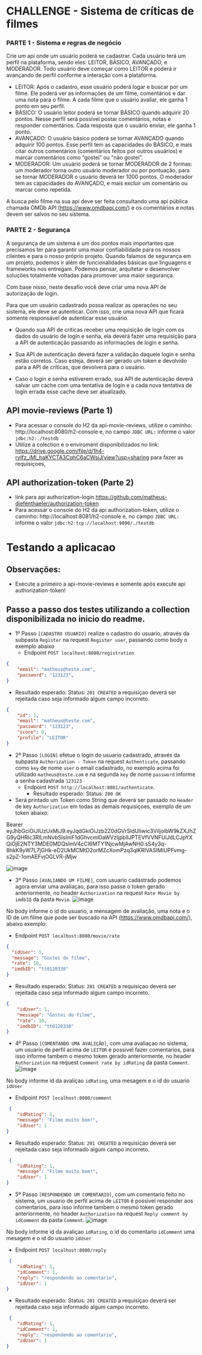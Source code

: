 # CHALLENGE - Sistema de críticas de filmes
### PARTE 1 - Sistema e regras de negócio
Crie um api onde um usuário poderá se cadastrar. Cada usuário terá um perfil na plataforma, sendo eles: LEITOR, BÁSICO, AVANÇADO, e MODERADOR. Todo usuário deve começar como LEITOR e poderá ir avançando de perfil conforme a interação com a plataforma.

- LEITOR: Após o cadastro, esse usuário poderá logar e buscar por um filme. Ele poderá ver as informações de um filme, comentários e dar uma nota para o filme. A cada filme que o usuário avaliar, ele ganha 1 ponto em seu perfil.
- BÁSICO: O usuário leitor poderá se tornar BÁSICO quando adquirir 20 pontos. Nesse perfil será possível postar comentários, notas e responder comentários. Cada resposta que o usuário enviar, ele ganha 1 ponto.
- AVANÇADO: O usuário básico poderá se tornar AVANÇADO quando adquirir 100 pontos. Esse perfil tem as capacidades do BÁSICO, e mais citar outros comentários (comentários feitos por outros usuários) e marcar comentários como “gostei” ou "não gostei”.
- MODERADOR: Um usuário poderá se tornar MODERADOR de 2 formas: um moderador torna outro usuário moderador ou por pontuação, para se tornar MODERADOR o usuário deverá ter 1000 pontos. O moderador tem as capacidades do AVANÇADO, e mais excluir um comentário ou marcar como repetida.

A busca pelo filme na sua api deve ser feita consultando uma api pública chamada OMDb API (https://www.omdbapi.com/) e os comentários e notas devem ser salvos no seu sistema.

### PARTE 2 - Segurança
A segurança de um sistema é um dos pontos mais importantes que precisamos ter para garantir uma maior confiabilidade para os nossos clientes e para o nosso próprio projeto. Quando falamos de segurança em um projeto, podemos ir além de funcionalidades básicas que linguagens e frameworks nos entregam. Podemos pensar, arquitetar e desenvolver soluções totalmente voltadas para promover uma maior segurança.

Com base nisso, neste desafio você deve criar uma nova API de autorização de login.

Para que um usuário cadastrado possa realizar as operações no seu sistema, ele deve se autenticar. Com isso, crie uma nova API que ficará somente responsável de autenticar esse usuário.

- Quando sua API de críticas receber uma requisição de login com os dados do usuário de login e senha, ela deverá fazer uma requisição para a API de autenticação passando as informações de login e senha.

- Sua API de autenticação deverá fazer a validação daquele login e senha estão corretos. Caso esteja, deverá ser gerado um token e devolvido para a API de críticas, que devolverá para o usuário.

- Caso o login e senha estiverem errado, sua API de autenticação deverá salvar um cache com uma tentativa de login e a cada nova tentativa de login errada esse cache deve ser atualizado.

## API movie-reviews (Parte 1)

- Para acessar o console do H2 da api-movie-reviews, utilize o caminho: http://localhost:8080/h2-console e, no campo `JDBC URL:` informe o valor `jdbc:h2:./testdb`
- Utilize a colection e o enviroment disponibilizados no link: https://drive.google.com/file/d/1h4-ryIfz_iMl_haKYCTA3CqhC6aCWsjJ/view?usp=sharing para fazer as requisiçoes, 
## API authorization-token (Parte 2)
- link para api authorization-login
https://github.com/matheus-diefenthaeler/authorization-token
- Para acessar o console do H2 da api authorization-token, utilize o caminho: http://localhost:8081/h2-console e, no campo `JDBC URL:` informe o valor `jdbc:h2:tcp://localhost:9090/./testdb`
# Testando a aplicacao
## Observações:
- Execute a primeiro a api-movie-reviews e somente após execute api authorization-token!

## Passo a passo dos testes utilizando a collection disponibilizada no inicio do readme.

- 1º Passo `[CADASTRO USUARIO]` realize o cadastro do usuario, através da subpasta `Register` na request `Register user`, passando como body o exemplo abaixo
  * Endpoint `POST localhost:8080/registration` 
```JSON
{
    "email": "matheus@teste.com",
    "password": "123123",
}
```

- Resultado esperado: Status: `201 CREATED` a requisiçao deverá ser rejeitada caso seja informado algum campo incorreto.
```JSON
{
    "id": 1,
    "email": "matheus@teste.com",
    "password": "123123",
    "score": 0,
    "profile": "LEITOR"
}
```

- 2º Passo `[LOGIN]` efetue o login do usuario cadastrado, através da subpasta `Authorization - Token` na request `Authenticate`, passando como `key` de nome `user` o email cadastrado, no exemplo acima foi utilizado `matheus@teste.com` e na segunda `key` de nome `password` informe a senha cadastrada `123123`
  * Endpoint `POST http://localhost:8081/authenticate`.
    - Resultado esperado: Status: `200 OK`
- Será printado um Token como String que deverá ser passado no `Header` de key `Authorization` em todas as demais requisiçoes, exemplo de um token abaixo:
  
Bearer eyJhbGciOiJIUzUxMiJ9.eyJqdGkiOiJzb2Z0dGVrSldUIiwic3ViIjoibW9kZXJhZG9yQHRlc3RlLmNvbSIsImF1dGhvcml0aWVzIjpbIlJPTEVfVVNFUiJdLCJpYXQiOjE2NTY3MDE0MDQsImV4cCI6MTY1NjcwMjAwNH0.sS4y3q-8hkK9yW7L7jGHk-eD2UkMCMtD2orMZcXomPzq3qlKRlVASIMiUPFvmg-s2pZ-1omAEFvjOGLVR-jMjw
  
![image](https://user-images.githubusercontent.com/76569275/176964349-2b6f3d45-9e95-45b3-8ff6-338c319255b1.png)

 - 3º Passo `[AVALIANDO UM FILME]`, com usuario cadastrado podemos agora enviar uma avaliaçao, para isso passe o token gerado anteriormente, no header `Authorization` na request `Rate Movie by imdbID` da pasta `Movie`.
 ![image](https://user-images.githubusercontent.com/76569275/176965056-0000949c-0a6c-4d37-81d0-1c10fac9da32.png)

 
 No body informe o id do usuario, a mensagem de avaliação, uma nota e o ID de um filme que pode ser buscado na API (https://www.omdbapi.com/), abaixo exemplo:
 * Endpoint `POST localhost:8080/movie/rate` 
  ```JSON
{
    "idUser": 1,
    "message": "Gostei do filme",
    "rate": 10,
    "imdbID": "tt0120338"
}
```
- Resultado esperado: Status: `201 CREATED` a requisiçao deverá ser rejeitada caso seja informado algum campo incorreto.
  
```JSON
{
    "idUser": 1,
    "message": "Gostei do filme",
    "rate": 10,
    "imdbID": "tt0120338"
}
```

 - 4º Passo `[COMENTANDO UMA AVALIÇÃO]`, com uma avaliaçao no sistema, um usuario de perfil acima de `LEITOR` é possivel fazer comentarios, para isso informe tambem o mesmo token gerado anteriormente, no header `Authorization` na request `Comment rate by idRating` da pasta `Comment`.
 ![image](https://user-images.githubusercontent.com/76569275/176965757-a7355b70-c13f-4687-8c24-b9003a77764e.png)
 
 No body informe id da avaliçao `idRating`, uma mesagem e o id do usuario `idUser`
 * Endpoint `POST localhost:8080/comment` 

```JSON 
 {
    "idRating": 1,
    "message": "Filme muito bom!",
    "idUser": 1
}
```

- Resultado esperado: Status: `201 CREATED` a requisiçao deverá ser rejeitada caso seja informado algum campo incorreto.

```JSON 
 {
    "idRating": 1,
    "message": "Filme muito bom!",
    "idUser": 1
}
```
 - 5º Passo `[RESPONDENDO UM COMENTARIO]`, com um comentario feito no sistema, um usuario de perfil acima de `LEITOR` é possivel responder aos comentarios, para isso informe tambem o mesmo token gerado anteriormente, no header `Authorization` na request `Reply comment by idComment` da pasta `Comment`.
 ![image](https://user-images.githubusercontent.com/76569275/176966669-94a17057-24df-4930-a27b-db7c446f0159.png)
 
  No body informe id da avaliçao `idRating`, o id do comentario `idComment` uma mesagem e o id do usuario `idUser`
 * Endpoint `POST localhost:8080/reply` 
```JSON 
 {
    "idRating": 1,
    "idComment": 1,
    "reply": "respondendo ao comentario",
    "idUser": 1
}
```

- Resultado esperado: Status: `201 CREATED` a requisiçao deverá ser rejeitada caso seja informado algum campo incorreto.

```JSON 
 {
    "idRating": 1,
    "idComment": 1,
    "reply": "respondendo ao comentario",
    "idUser": 1
}
```
